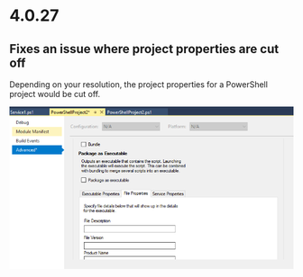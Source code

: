 # 4.0.27

## Fixes an issue where project properties are cut off 

Depending on your resolution, the project properties for a PowerShell project would be cut off. 

![Project properties cut off](../../.gitbook/assets/image%20%282%29.png)

